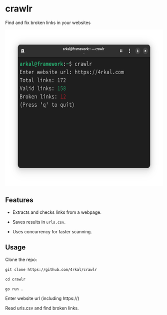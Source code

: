 # crawlr
Find and fix broken links in your websites

<img src="./img.png" alt="Screenshot" width="600" height="500">


## Features

- Extracts and checks links from a webpage.

- Saves results in `urls.csv`.

- Uses concurrency for faster scanning.

## Usage

Clone the repo:

`git clone https://github.com/4rkal/crawlr`

`cd crawlr`

`go run .`

Enter website url (including https://)

Read urls.csv and find broken links.

